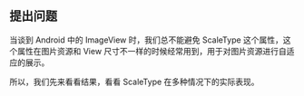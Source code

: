 ## 提出问题

当谈到 Android 中的 ImageView 时，我们总不能避免 ScaleType 这个属性，这个属性在图片资源和 View 尺寸不一样的时候经常用到，用于对图片资源进行自适应的展示。

所以，我们先来看看结果，看看 ScaleType 在多种情况下的实际表现。

